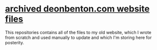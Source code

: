 <h1><u>archived deonbenton.com website files</u></h1>
This repositories contains all of the files to my old website, which I wrote from scratch and used manually to update and which I'm storing here for posterity.
</br>
</br>

